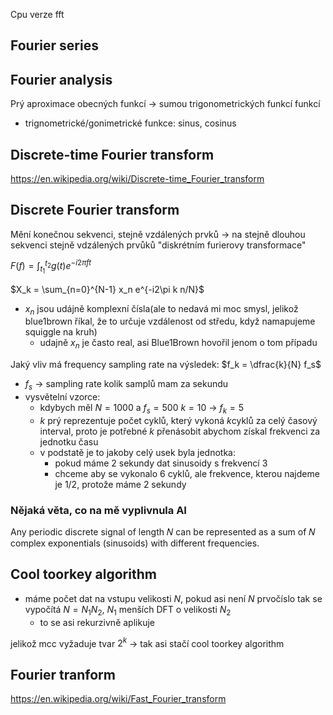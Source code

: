 Cpu verze fft

## Fourier series

## Fourier analysis

Prý aproximace obecných funkcí -> sumou trigonometrických funkcí funkcí 
* trignometrické/gonimetrické funkce: sinus, cosinus

## Discrete-time Fourier transform

https://en.wikipedia.org/wiki/Discrete-time_Fourier_transform

## Discrete Fourier transform

Mění konečnou sekvenci, stejně vzdálených prvků -> na stejně dlouhou sekvenci stejně vdzálených prvůků "diskrétním furierovy transformace"

$F(f) = \int_{t_1}^{t_2}g(t)e^{-i2\pi f t}$

$X_k = \sum_{n=0}^{N-1} x_n e^{-i2\pi k n/N}$

* $x_n$ jsou udájně komplexní čísla(ale to nedavá mi moc smysl, jelikož blue1brown říkal, že to určuje vzdálenost od středu, když namapujeme squiggle na kruh)
    * udajně $x_n$ je často real, asi Blue1Brown hovořil jenom o tom případu 


Jaký vliv má frequency sampling rate na výsledek:
$f_k = \dfrac{k}{N} f_s$
* $f_s$ -> sampling rate kolik samplů mam za sekundu
* vysvětelní vzorce:
    * kdybych měl $N=1000$ a $f_s=500$ $k=10$ -> $f_k = 5$
    * $k$ prý reprezentuje počet cyklů, který vykoná $k$cyklů za celý časový interval, proto je potřebné $k$ přenásobit abychom získal frekvenci za jednotku času 
    * v podstatě je to jakoby celý usek byla jednotka:
        * pokud máme 2 sekundy dat sinusoidy s frekvencí 3
        * chceme aby se vykonalo 6 cyklů, ale frekvence, kterou najdeme je 1/2, protože máme 2 sekundy

### Nějaká věta, co na mě vyplivnula AI

Any periodic discrete signal of length 𝑁 can be represented as a sum of 𝑁 complex exponentials (sinusoids) with different frequencies.

## Cool toorkey algorithm

* máme počet dat na vstupu velikosti $N$, pokud asi není $N$ prvočíslo tak se vypočítá $N = N_1 N_2$,  $N_1$ menších DFT o velikosti $N_2$
    * to se asi rekurzivně aplikuje

jelikož mcc vyžaduje tvar $2^k$ -> tak asi stačí cool toorkey algorithm

## Fourier tranform

https://en.wikipedia.org/wiki/Fast_Fourier_transform


